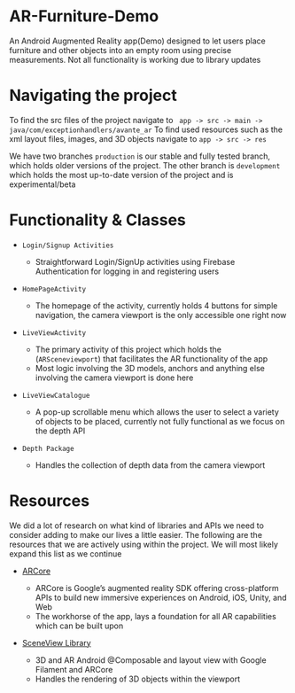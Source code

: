 # AR-Furniture-Demo 
An Android Augmented Reality app(Demo) designed to let users place furniture and other objects into an empty room using precise measurements.
Not all functionality is working due to library updates


# Navigating the project 
To find the src files of the project navigate to ``` app -> src -> main -> java/com/exceptionhandlers/avante_ar```
To find used resources such as the xml layout files, images, and 3D objects navigate to ``` app -> src -> res ```

We have two branches ``` production ``` is our stable and fully tested branch, which holds older versions of the project.
The other branch is ``` development ``` which holds the most up-to-date version of the project and is experimental/beta

# Functionality & Classes

* ```Login/Signup Activities```
  - Straightforward Login/SignUp activities using Firebase Authentication for logging in and registering users

* ```HomePageActivity```
  - The homepage of the activity, currently holds 4 buttons for simple navigation, the camera viewport is the only accessible one right now

* ```LiveViewActivity```
  - The primary activity of this project which holds the (```ARSceneviewport```) that facilitates the AR functionality of the app
  - Most logic involving the 3D models, anchors and anything else involving the camera viewport is done here

  
* ```LiveViewCatalogue```
  - A pop-up scrollable menu which allows the user to select a variety of objects to be placed, currently not fully functional as we focus on the depth API

* ```Depth Package```
  -  Handles the collection of depth data from the camera viewport

 # Resources
 We did a lot of research on what kind of libraries and APIs we need to consider adding to make our lives a little easier. The following are the resources that we are actively using within the project. We will most likely expand this list as we continue

* [ARCore](https://developers.google.com/ar)
  - ARCore is Google’s augmented reality SDK offering cross-platform APIs to build new immersive experiences on Android, iOS, Unity, and Web
  - The workhorse of the app, lays a foundation for all AR capabilities which can be built upon

* [SceneView Library](https://github.com/SceneView/sceneview-android)
  - 3D and AR Android @Composable and layout view with Google Filament and ARCore
  - Handles the rendering of 3D objects within the viewport


 

